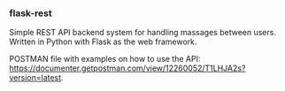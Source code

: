 ### flask-rest
Simple REST API backend system for handling massages between users. 
Written in Python with Flask as the web framework.


POSTMAN file with examples on how to use the API: <br/>
https://documenter.getpostman.com/view/12260052/T1LHJA2s?version=latest.
